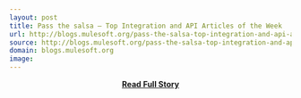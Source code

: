 ```yaml
---
layout: post
title: Pass the salsa – Top Integration and API Articles of the Week
url: http://blogs.mulesoft.org/pass-the-salsa-top-integration-and-api-articles-of-the-week/
source: http://blogs.mulesoft.org/pass-the-salsa-top-integration-and-api-articles-of-the-week/
domain: blogs.mulesoft.org
image: 
---
```


<p></p>
<center><p><a href="http://blogs.mulesoft.org/pass-the-salsa-top-integration-and-api-articles-of-the-week/" style='padding:25px; font-sze:18px; font-weight: bold;'>Read Full Story</a></p></center>
